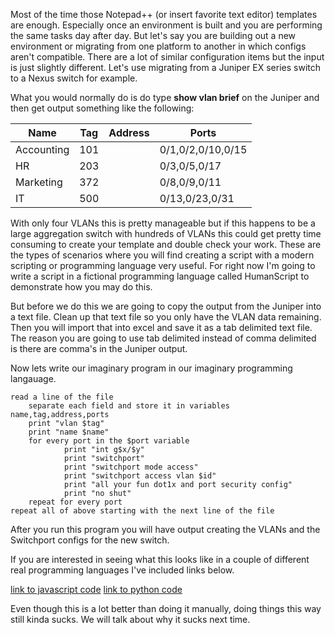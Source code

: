 
Most of the time those Notepad++ (or insert favorite text editor) templates are enough. Especially once an environment is built and you are performing the same tasks day after day. But let's say you are building out a new environment or migrating from one platform to another in which configs aren't compatible. There are a lot of similar configuration items but the input is just slightly different. Let's use migrating from a Juniper EX series switch to a Nexus switch for example.

What you would normally do is do type **show vlan brief** on the Juniper and then get output something like the following:

Name    |       Tag     |       Address         |       Ports
------- | ------------- | --------------------  | -------------------
Accounting      | 101   |                       |0/1,0/2,0/10,0/15
HR              | 203   |                       |0/3,0/5,0/17
Marketing       | 372   |                       |0/8,0/9,0/11
IT              | 500   |                       |0/13,0/23,0/31

With only four VLANs this is pretty manageable but if this happens to be a large aggregation switch with hundreds of VLANs this could get pretty time consuming to create your template and double check your work. These are the types of scenarios where you will find creating a script with a modern scripting or programming language very useful. For right now I'm going to write a script in a fictional programming language called HumanScript to demonstrate how you may do this. 

But before we do this we are going to copy the output from the Juniper into a text file. Clean up that text file so you only have the VLAN data remaining. Then you will import that into excel and save it as a tab delimited text file. The reason you are going to use tab delimited instead of comma delimited is there are comma's in the Juniper output.

Now lets write our imaginary program in our imaginary programming langauage.

    read a line of the file
        separate each field and store it in variables name,tag,address,ports
        print "vlan $tag"
        print "name $name"
        for every port in the $port variable
                print "int g$x/$y"
                print "switchport"
                print "switchport mode access"
                print "switchport access vlan $id"
                print "all your fun dot1x and port security config"
                print "no shut"
        repeat for every port
    repeat all of above starting with the next line of the file


After you run this program you will have output creating the VLANs and the Switchport configs for the new switch.

If you are interested in seeing what this looks like in a couple of different real programming languages I've included links below.

[link to javascript code](https://github.com/natecriss/blog_code/blob/master/parse_vlan_txt.js)
[link to python code](https://github.com/natecriss/blog_code/blob/master/parse_vlan_txt.py)

Even though this is a lot better than doing it manually, doing things this way still kinda sucks. We will talk about why it sucks next time.
